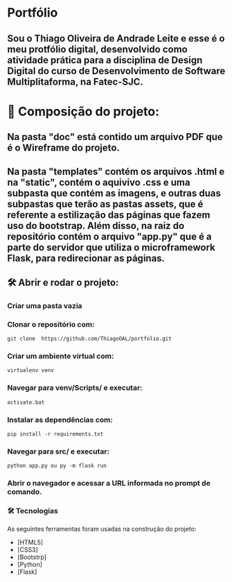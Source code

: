 # Portfólio
## Sou o Thiago Oliveira de Andrade Leite e esse é o meu protfólio digital, desenvolvido como atividade prática para a disciplina de Design Digital do curso de Desenvolvimento de Software Multiplitaforma, na Fatec-SJC.

# 📁 Composição do projeto:

## Na pasta "doc" está contido um arquivo PDF que é o Wireframe do projeto.

## Na pasta "templates" contém os arquivos .html e na "static", contém o aquivivo .css e uma subpasta que contém as imagens, e outras duas subpastas que terão as pastas assets, que é referente a estilização das páginas que fazem uso do bootstrap. Além disso, na raiz do repositório contém o arquivo "app.py" que é a parte do servidor que utiliza o microframework Flask, para redirecionar as páginas.

## 🛠️ Abrir e rodar o projeto:
 ### Criar uma pasta vazia
 ### Clonar o repositório com:
	git clone  https://github.com/ThiagoOAL/portfolio.git
 ### Criar um ambiente virtual com:
	virtualenv venv
### Navegar para venv/Scripts/ e executar:
	activate.bat
### Instalar as dependências com:
	pip install -r requirements.txt
### Navegar para src/ e executar:
	python app.py ou py -m flask run
### Abrir o navegador e acessar a URL informada no prompt de comando.

### 🛠 Tecnologias

As seguintes ferramentas foram usadas na construção do projeto:

- [HTML5]
- [CSS3]
- [Bootstrp]
- [Python]
- [Flask]




